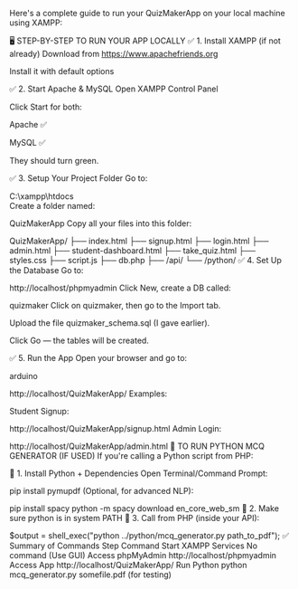 Here's a complete guide to run your QuizMakerApp on your local machine using XAMPP:

🖥️ STEP-BY-STEP TO RUN YOUR APP LOCALLY
✅ 1. Install XAMPP (if not already)
Download from https://www.apachefriends.org

Install it with default options

✅ 2. Start Apache & MySQL
Open XAMPP Control Panel

Click Start for both:

Apache ✅

MySQL ✅

They should turn green.

✅ 3. Setup Your Project Folder
Go to:


C:\xampp\htdocs\
Create a folder named:


QuizMakerApp
Copy all your files into this folder:


QuizMakerApp/
├── index.html
├── signup.html
├── login.html
├── admin.html
├── student-dashboard.html
├── take_quiz.html
├── styles.css
├── script.js
├── db.php
├── /api/
└── /python/
✅ 4. Set Up the Database
Go to:


http://localhost/phpmyadmin
Click New, create a DB called:


quizmaker
Click on quizmaker, then go to the Import tab.

Upload the file quizmaker_schema.sql (I gave earlier).

Click Go — the tables will be created.

✅ 5. Run the App
Open your browser and go to:

arduino

http://localhost/QuizMakerApp/
Examples:

Student Signup:


http://localhost/QuizMakerApp/signup.html
Admin Login:


http://localhost/QuizMakerApp/admin.html
🧪 TO RUN PYTHON MCQ GENERATOR (IF USED)
If you're calling a Python script from PHP:

🔧 1. Install Python + Dependencies
Open Terminal/Command Prompt:


pip install pymupdf
(Optional, for advanced NLP):


pip install spacy
python -m spacy download en_core_web_sm
🔧 2. Make sure python is in system PATH
🔧 3. Call from PHP (inside your API):

$output = shell_exec("python ../python/mcq_generator.py path_to_pdf");
✅ Summary of Commands
Step	Command
Start XAMPP Services	No command (Use GUI)
Access phpMyAdmin	http://localhost/phpmyadmin
Access App	http://localhost/QuizMakerApp/
Run Python	python mcq_generator.py somefile.pdf (for testing)
